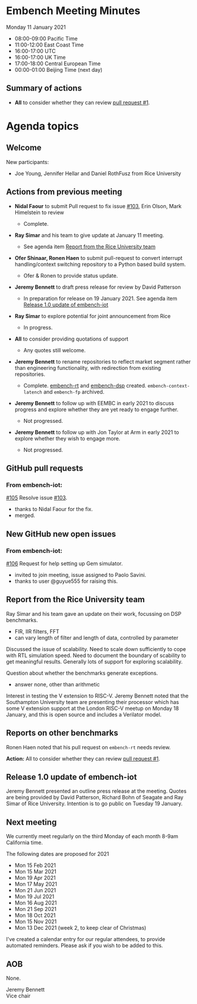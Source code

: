 # Embench Meeting Minutes

Monday 11 January 2021

- 08:00-09:00 Pacific Time
- 11:00-12:00 East Coast Time
- 16:00-17:00 UTC
- 16:00-17:00 UK Time
- 17:00-18:00 Central European Time
- 00:00-01:00 Beijing Time (next day)

## Summary of actions

- **All** to consider whether they can review [pull request #1](https://github.com/embench/embench-rt/pull/1).

# Agenda topics

## Welcome

New participants:

- Joe Young, Jennifer Hellar and Daniel RothFusz from Rice University

## Actions from previous meeting

- **Nidal Faour** to submit Pull request to fix issue [#103](https://github.com/embench/embench-iot/issues/103), Erin Olson, Mark Himelstein to review

	- Complete.

- **Ray Simar** and his team to give update at January 11 meeting.

	- See agenda item [Report from the Rice University team](#report-from-the-rice-university-team)

- **Ofer Shinaar, Ronen Haen** to submit pull-request to convert interrupt handling/context switching repository to a Python based build system.

	- Ofer & Ronen to provide status update.

- **Jeremy Bennett** to draft press release for review by David Patterson

	- In preparation for release on 19 January 2021. See agenda item [Release 1.0 update of embench-iot](#release-10-update-of-embench-iot)

- **Ray Simar** to explore potential for joint announcement from Rice

	- In progress.

- **All** to consider providing quotations of support

	- Any quotes still welcome.

- **Jeremy Bennett** to rename repositories to reflect market segment rather than engineering functionality, with redirection from existing repositories.

	- Complete. [embench-rt](https://github.com/embench/embench-rt) and [embench-dsp](https://github.com/embench/embench-dsp) created. `embench-context-latench` and `embench-fp` archived.

- **Jeremy Bennett** to follow up with EEMBC in early 2021 to discuss progress and explore whether they are yet ready to engage further.

	- Not progressed.

- **Jeremy Bennett** to follow up with Jon Taylor at Arm in early 2021 to explore whether they wish to engage more.

	- Not progressed.

## GitHub pull requests

### From embench-iot:

[#105](https://github.com/embench/embench-iot/pull/105) Resolve issue [#103](https://github.com/embench/embench-iot/issues/103).

- thanks to Nidal Faour for the fix.
- merged.

## New GitHub new open issues

### From embench-iot:

[#106](https://github.com/embench/embench-iot/issues/106) Request for help setting up Gem simulator.

- invited to join meeting, issue assigned to Paolo Savini.
- thanks to user @guyue555 for raising this.

## Report from the Rice University team

Ray Simar and his team gave an update on their work, focussing on DSP
benchmarks.

- FIR, IIR filters, FFT
- can vary length of filter and length of data, controlled by parameter

Discussed the issue of scalability. Need to scale down sufficiently to cope with RTL simulation speed. Need to document the boundary of scability to get meaningful results. Generally lots of support for exploring scalability.

Question about whether the benchmarks generate exceptions.

- answer none, other than arithmetic

Interest in testing the V extension to RISC-V. Jeremy Bennett noted that the Southampton University team are presenting their processor which has some V extension support at the London RISC-V meetup on Monday 18 January, and this is open source and includes a Verilator model.

## Reports on other benchmarks

Ronen Haen noted that his pull request on `embench-rt` needs review.

**Action:** All to consider whether they can review [pull request #1](https://github.com/embench/embench-rt/pull/1).

## Release 1.0 update of embench-iot

Jeremy Bennett presented an outline press release at the meeting. Quotes are being provided by David Patterson, Richard Bohn of Seagate and Ray Simar of Rice University. Intention is to go public on Tuesday 19 January.

## Next meeting

We currently meet regularly on the third Monday of each month 8-9am California time.

The following dates are proposed for 2021

- Mon 15 Feb 2021
- Mon 15 Mar 2021
- Mon 19 Apr 2021
- Mon 17 May 2021
- Mon 21 Jun 2021
- Mon 19 Jul 2021
- Mon 16 Aug 2021
- Mon 21 Sep 2021
- Mon 18 Oct 2021
- Mon 15 Nov 2021
- Mon 13 Dec 2021 (week 2, to keep clear of Christmas)

I've created a calendar entry for our regular attendees, to provide automated reminders. Please ask if you wish to be added to this.

## AOB

None.


Jeremy Bennett\
Vice chair
